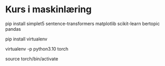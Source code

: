 

# Kurs i maskinlæring

pip install simplet5 sentence-transformers matplotlib scikit-learn bertopic pandas


pip install virtualenv

virtualenv -p python3.10 torch

source torch/bin/activate
